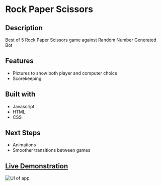 # Rock Paper Scissors 

## Description
Best of 5 Rock Paper Scissors game against Random Number Generated Bot

## Features
- Pictures to show both player and computer choice
- Scorekeeping

## Built with
- Javascript
- HTML
- CSS

## Next Steps
- Animations 
- Smoother transitions between games

## [Live Demonstration](https://ngoytom.github.io/rock-paper-scissors/)
![UI of app]()


